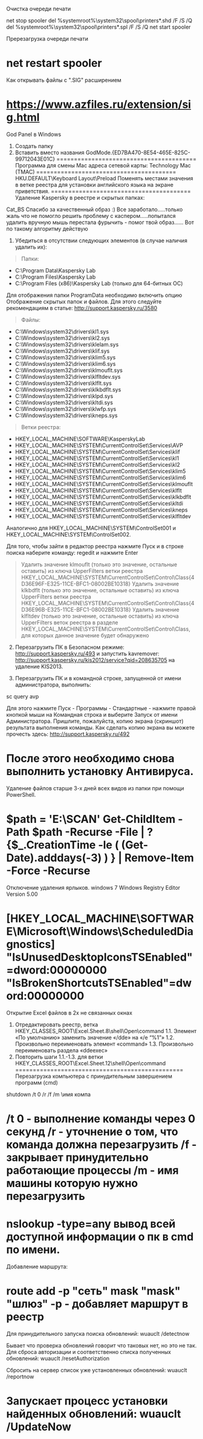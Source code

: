 Очистка очереди печати 

net stop spooler
del %systemroot%\system32\spool\printers\*.shd /F /S /Q
del %systemroot%\system32\spool\printers\*.spl /F /S /Q
net start spooler

Пререзагрузка очереди печати

net restart spooler
========================================
Как открывать файлы с ".SIG" расширением

https://www.azfiles.ru/extension/sig.html
========================================
God Panel в Windows
1) Создать папку
2) Вставить вместо названия  GodMode.{ED7BA470-8E54-465E-825C-99712043E01C}
========================================
Программа для смены Mac адреса сетевой карты:
Technology Mac (TMAC) 
========================================
HKU\.DEFAULT\Keyboard Layout\Preload
Поменять местами значения в ветке реестра для установки английского языка на экране приветствия.
========================================
Удаление Kaspersky в реестре и скрытых папках:

Cat_BS
Спасибо за качественный образ :)
Все заработало.....только жаль что не помогло решить проблему с каспером.....попытался удалить вручную мышь перестала фурычить - помог твой образ......
Вот по такому алгоритму действую
1) Убедиться в отсутствии следующих элементов (в случае наличия удалить их):

> Папки:
- C:\Program Data\Kaspersky Lab
- C:\Program Files\Kaspersky Lab
- C:\Program Files (x86)\Kaspersky Lab (только для 64-битных ОС)

Для отображения папки ProgramData необходимо включить опцию Отображение скрытых папок и файлов.
Для этого следуйте рекомендациям в статье: http://support.kaspersky.ru/3580

> Файлы:
- C:\Windows\system32\drivers\kl1.sys
- C:\Windows\system32\drivers\kl2.sys
- C:\Windows\system32\drivers\klelam.sys
- C:\Windows\system32\drivers\klif.sys
- C:\Windows\system32\drivers\klim5.sys
- C:\Windows\system32\drivers\klim6.sys
- C:\Windows\system32\drivers\klmouflt.sys
- C:\Windows\system32\drivers\klfltdev.sys
- C:\Windows\system32\drivers\klflt.sys
- C:\Windows\system32\drivers\klkbdflt.sys
- C:\Windows\system32\drivers\klpd.sys
- C:\Windows\system32\drivers\kltdi.sys
- C:\Windows\system32\drivers\klwfp.sys
- C:\Windows\system32\drivers\kneps.sys

> Ветки реестра:
- HKEY_LOCAL_MACHINE\SOFTWARE\KasperskyLab
- HKEY_LOCAL_MACHINE\SYSTEM\CurrentControlSet\Services\AVP
- HKEY_LOCAL_MACHINE\SYSTEM\CurrentControlSet\Services\klif
- HKEY_LOCAL_MACHINE\SYSTEM\CurrentControlSet\Services\kl1
- HKEY_LOCAL_MACHINE\SYSTEM\CurrentControlSet\Services\kl2
- HKEY_LOCAL_MACHINE\SYSTEM\CurrentControlSet\Services\klim5
- HKEY_LOCAL_MACHINE\SYSTEM\CurrentControlSet\Services\klim6
- HKEY_LOCAL_MACHINE\SYSTEM\CurrentControlSet\Services\klmouflt
- HKEY_LOCAL_MACHINE\SYSTEM\CurrentControlSet\Services\klflt
- HKEY_LOCAL_MACHINE\SYSTEM\CurrentControlSet\Services\klkbdflt
- HKEY_LOCAL_MACHINE\SYSTEM\CurrentControlSet\Services\kltdi
- HKEY_LOCAL_MACHINE\SYSTEM\CurrentControlSet\Services\kneps
- HKEY_LOCAL_MACHINE\SYSTEM\CurrentControlSet\Services\klfltdev

Аналогично для HKEY_LOCAL_MACHINE\SYSTEM\ControlSet001 и HKEY_LOCAL_MACHINE\SYSTEM\ControlSet002.

Для того, чтобы зайти в редактор реестра нажмите Пуск и в строке поиска наберите команду: regedit и нажмите Enter

> Удалить значение klmouflt (только это значение, остальные оставить) из ключа UpperFilters ветки реестра HKEY_LOCAL_MACHINE\SYSTEM\CurrentControlSet\Control\Class\{4D36E96F-E325-11CE-BFC1-08002BE10318}
> Удалить значение klkbdflt (только это значение, остальные оставить) из ключа UpperFilters ветки реестра HKEY_LOCAL_MACHINE\SYSTEM\CurrentControlSet\Control\Class\{4D36E96B-E325-11CE-BFC1-08002BE10318}
> Удалить значение klfltdev (только это значение, остальные оставить) из ключа UpperFilters веток реестра в разделе HKEY_LOCAL_MACHINE\SYSTEM\CurrentControlSet\Control\Class, для которых данное значение будет обнаружено

2) Перезагрузить ПК в Безопасном режиме: http://support.kaspersky.ru/493 и запустить kavremover:
http://support.kaspersky.ru/kis2012/service?qid=208635705 на удаление KIS2013.

3) Перезагрузить ПК и в командной строке, запущенной от имени администратора, выполнить:

sc query avp

Для этого нажмите Пуск - Программы - Стандартные - нажмите правой кнопкой мыши на Командная строка и выберите Запуск от имени Администратора. Пришлите, пожалуйста, копию экрана (скриншот) результата выполнения команды.
Как сделать копию экрана вы можете прочесть здесь: http://support.kaspersky.ru/492

После этого необходимо снова выполнить установку Антивируса.
===================================================
Удаление файлов старше 3-х дней всех видов из папки при помощи PowerShell.

$path = 'E:\SCAN'
Get-ChildItem -Path $path -Recurse -File | ? {$_.CreationTime  -le ( (Get-Date).adddays(-3) ) } | Remove-Item -Force -Recurse
===================================================
Отключение удаления ярлыков. windows 7
Windows Registry Editor Version 5.00

[HKEY_LOCAL_MACHINE\SOFTWARE\Microsoft\Windows\ScheduledDiagnostics]
"IsUnusedDesktopIconsTSEnabled"=dword:00000000
"IsBrokenShortcutsTSEnabled"=dword:00000000
===================================================
Открытие Excel файлов в 2х не связанных окнах

1. Отредактировать реестр, ветка HKEY_CLASSES_ROOT\Excel.Sheet.8\shell\Open\command
1.1. Элемент «По умолчанию» заменить значение «/dde» на «/e “%1”»
1.2. Произвольно переименовать элемент «command»
1.3. Произвольно переименовать раздела «ddeexec»
2. Повторить шаги 1.1.-1.3. для ветки HKEY_CLASSES_ROOT\Excel.Sheet.12\shell\Open\command
================================================
Перезагрузка компьютера с принудительным завершением программ (cmd)

shutdown /t 0 /r /f /m \\имя компа

/t 0 - выполнение команды через 0 секунд
/r - уточнение о том, что команда должна перезагрузить
/f - закрывает принудительно работающие процессы
/m - имя машины которую нужно перезагрузить
=================================================
nslookup -type=any
вывод всей доступной информации о пк в cmd по имени.
================================================
Добавление маршрута:

route add -p "сеть" mask "mask" "шлюз"
-p	-	добавляет маршрут в реестр
=================================================
Для принудительного запуска поиска обновлений: wuauclt /detectnow

Бывает что проверка обновлений говорит что таковых нет, но это не так. Для сброса авторизации и соответственно списка полученных обновлений: wuauclt /resetAuthorization

Сбросить на сервер список уже установленных обновлений: wuauclt /reportnow

Запускает процесс установки найденных обновлений: wuauclt /UpdateNow
========================================
